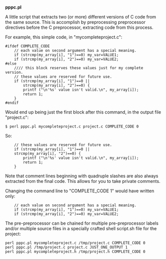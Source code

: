 **pppc.pl**

A little script that extracts two (or more) different versions of C code from the same source. This is accomplish by preprocessing preprocessor directives before the C preprocessor, extracting code from this process.   

For example, this simple code, in "mycompleteproject.c":   

    #ifdef COMPLETE_CODE
        // each value on second argument has a special meaning.
        if (strcmp(my_array[i], "1")==0) my_var=VALUE1;
        if (strcmp(my_array[i], "2")==0) my_var=VALUE2;
    #else
        //// this block reserves these values just for my complete version.
        // these values are reserved for future use.
        if (strcmp(my_array[i], "1")==0 ||
            strcmp(my_array[i], "2")==0) {
            printf ("\n'%s' value isn't valid.\n", my_array[i]);
            return 1;
        }
    #endif

Would end up being just the first block after this command, in the output file "project.c":   

    $ perl pppc.pl mycompleteproject.c project.c COMPLETE_CODE 0

So:   

        // these values are reserved for future use.
        if (strcmp(my_array[i], "1")==0 ||
        strcmp(my_array[i], "2")==0) {
            printf ("\n'%s' value isn't valid.\n", my_array[i]);
            return 1;
        }

Note that comment lines beginning with quadruple slashes are also always extracted from the final code. This allows for you to take private comments.   

Changing the command line to "COMPLETE_CODE 1" would have written only:   

        // each value on second argument has a special meaning.
        if (strcmp(my_array[i], "1")==0) my_var=VALUE1;
        if (strcmp(my_array[i], "2")==0) my_var=VALUE2;

The pre-preprocessor can be chained for multiple pre-preprocessor labels and/or multiple source files in a specially crafted shell script.sh file for the project:   

    perl pppc.pl mycompleteproject.c /tmp/project.c COMPLETE_CODE 0
    perl pppc.pl /tmp/project.c project.c JUST_ONE_OUTPUT 1
    perl pppc.pl mycompleteproject.h /tmp/project.h COMPLETE_CODE 0